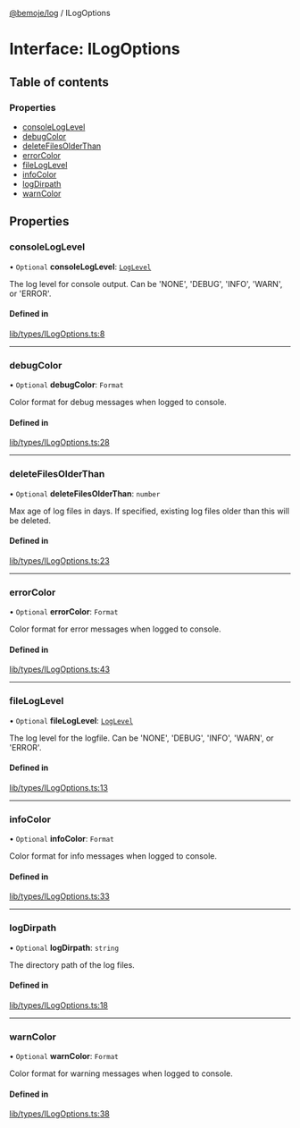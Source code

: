 [@bemoje/log](https://github.com/bemoje/tsmono/blob/main/pkg/log/docs/md/index.md) / ILogOptions

# Interface: ILogOptions

## Table of contents

### Properties

- [consoleLogLevel](https://github.com/bemoje/tsmono/blob/main/pkg/log/docs/md/interfaces/ILogOptions.md#consoleloglevel)
- [debugColor](https://github.com/bemoje/tsmono/blob/main/pkg/log/docs/md/interfaces/ILogOptions.md#debugcolor)
- [deleteFilesOlderThan](https://github.com/bemoje/tsmono/blob/main/pkg/log/docs/md/interfaces/ILogOptions.md#deletefilesolderthan)
- [errorColor](https://github.com/bemoje/tsmono/blob/main/pkg/log/docs/md/interfaces/ILogOptions.md#errorcolor)
- [fileLogLevel](https://github.com/bemoje/tsmono/blob/main/pkg/log/docs/md/interfaces/ILogOptions.md#fileloglevel)
- [infoColor](https://github.com/bemoje/tsmono/blob/main/pkg/log/docs/md/interfaces/ILogOptions.md#infocolor)
- [logDirpath](https://github.com/bemoje/tsmono/blob/main/pkg/log/docs/md/interfaces/ILogOptions.md#logdirpath)
- [warnColor](https://github.com/bemoje/tsmono/blob/main/pkg/log/docs/md/interfaces/ILogOptions.md#warncolor)

## Properties

### consoleLogLevel

• `Optional` **consoleLogLevel**: [`LogLevel`](https://github.com/bemoje/tsmono/blob/main/pkg/log/docs/md/enums/LogLevel.md)

The log level for console output. Can be 'NONE', 'DEBUG', 'INFO', 'WARN', or 'ERROR'.

#### Defined in

[lib/types/ILogOptions.ts:8](https://github.com/bemoje/tsmono/blob/ad6c8c6/pkg/log/src/lib/types/ILogOptions.ts#L8)

___

### debugColor

• `Optional` **debugColor**: `Format`

Color format for debug messages when logged to console.

#### Defined in

[lib/types/ILogOptions.ts:28](https://github.com/bemoje/tsmono/blob/ad6c8c6/pkg/log/src/lib/types/ILogOptions.ts#L28)

___

### deleteFilesOlderThan

• `Optional` **deleteFilesOlderThan**: `number`

Max age of log files in days. If specified, existing log files older than this will be deleted.

#### Defined in

[lib/types/ILogOptions.ts:23](https://github.com/bemoje/tsmono/blob/ad6c8c6/pkg/log/src/lib/types/ILogOptions.ts#L23)

___

### errorColor

• `Optional` **errorColor**: `Format`

Color format for error messages when logged to console.

#### Defined in

[lib/types/ILogOptions.ts:43](https://github.com/bemoje/tsmono/blob/ad6c8c6/pkg/log/src/lib/types/ILogOptions.ts#L43)

___

### fileLogLevel

• `Optional` **fileLogLevel**: [`LogLevel`](https://github.com/bemoje/tsmono/blob/main/pkg/log/docs/md/enums/LogLevel.md)

The log level for the logfile. Can be 'NONE', 'DEBUG', 'INFO', 'WARN', or 'ERROR'.

#### Defined in

[lib/types/ILogOptions.ts:13](https://github.com/bemoje/tsmono/blob/ad6c8c6/pkg/log/src/lib/types/ILogOptions.ts#L13)

___

### infoColor

• `Optional` **infoColor**: `Format`

Color format for info messages when logged to console.

#### Defined in

[lib/types/ILogOptions.ts:33](https://github.com/bemoje/tsmono/blob/ad6c8c6/pkg/log/src/lib/types/ILogOptions.ts#L33)

___

### logDirpath

• `Optional` **logDirpath**: `string`

The directory path of the log files.

#### Defined in

[lib/types/ILogOptions.ts:18](https://github.com/bemoje/tsmono/blob/ad6c8c6/pkg/log/src/lib/types/ILogOptions.ts#L18)

___

### warnColor

• `Optional` **warnColor**: `Format`

Color format for warning messages when logged to console.

#### Defined in

[lib/types/ILogOptions.ts:38](https://github.com/bemoje/tsmono/blob/ad6c8c6/pkg/log/src/lib/types/ILogOptions.ts#L38)
